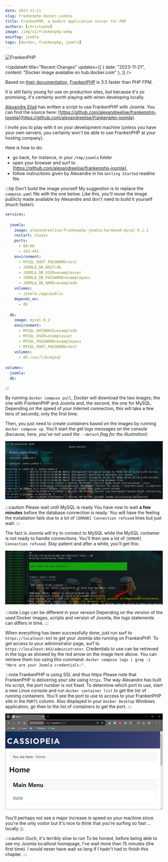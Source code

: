 ```yaml
---
date: 2023-11-21
slug: frankenphp-docker-joomla
title: FrankenPHP, a modern application server for PHP
authors: [christophe]
image: /img/v2/frankenphp.webp
mainTag: joomla
tags: [docker, frankenphp, joomla]
---
```

![FrankenPHP](/img/v2/frankenphp.webp)

<UpdateAt
  title="Recent Changes"
  updates={[
    { date: "2023-11-21", content: "Docker image available on hub.docker.com" },
  ]}
/>

<!-- markdownlint-disable MD036 -->

Based on [their documentation](https://speakerdeck.com/dunglas/the-php-revolution-is-underway-frankenphp-1-dot-0-beta), [FrankenPHP](https://frankenphp.dev/) is 3.5 faster than PHP FPM.

It is still fairly young for use on production sites, but because it's so promising, it's certainly worth playing with when developing locally.

[Alexandre Elisé](https://github.com/alexandreelise) has written a script to use FrankenPHP with Joomla. You can find the source here: [https://github.com/alexandreelise/frankenphp-joomla](https://github.com/alexandreelise/frankenphp-joomla).

<!-- truncate -->

I invite you to play with it on your development machine (unless you have your own servers; you certainly won't be able to use FrankenPHP at your hosting company).

Here is how to do:

* go back, for instance, in your `/tmp/joomla` folder
* open your browser and surf to [https://github.com/alexandreelise/frankenphp-joomla],
* follow instructions given by Alexandre in his `Getting Started` readme file.

:::tip Don't build the image yourself
My suggestion is to replace the `compose.yaml` file with the one below. Like this, you'll reuse the image publicly made available by Alexandre and don't need to build it yourself (much faster):

<Snippet filename="compose.yaml">

```yaml
services:

  joomla:
    image: alexandreelise/frankenphp-joomla:hardened-mysql-0.1.1
    restart: always
    ports:
      - 80:80
      - 443:443
    environment:
      - MYSQL_ROOT_PASSWORD=test
      - JOOMLA_DB_HOST=db
      - JOOMLA_DB_USER=exampleuser
      - JOOMLA_DB_PASSWORD=examplepass
      - JOOMLA_DB_NAME=exampledb
    volumes:
      - joomla:/app/public
    depends_on:
      - db

  db:
    image: mysql:8.2
    environment:
      - MYSQL_DATABASE=exampledb
      - MYSQL_USER=exampleuser
      - MYSQL_PASSWORD=examplepass
      - MYSQL_ROOT_PASSWORD=test
    volumes:
      - db:/var/lib/mysql

volumes:
  joomla:
  db:
```

</Snippet>

:::

By running `docker compose pull`, Docker will download the two images; the one with FrankenPHP and Joomla and, the second, the one for MySQL. Depending on the speed of your Internet connection, this will take a few tens of seconds; only the first time.

Then, you just need to create containers based on the images by running `docker compose up`. You'll start the get logs messages on the console *(because, here, you've not used the `--detach` flag for the illustration)*:

![Running FrankenPHP](./images/running_frankenphp.jpg)

:::caution Please wait until MySQL is ready
You have now to wait **a few minutes** before the database connection is ready. You will have the feeling the installation fails due to a lot of `[ERROR] Connection refused` lines but just wait.
:::

The fact is Joomla will try to connect to MySQL while the MySQL container is not ready to handle connections. You'll then see a lot of `[ERROR] Connection refused`. Stay patient and after a while, you'll get this:

![Joomla has been installed](./images/frankenphp_joomla_installed.jpg)

:::note Logs can be different in your version
Depending on the version of the used Docker images, scripts and version of Joomla, the logs statements can differs in time.
:::

When everything has been successfully done, just run surf to `https://localhost:443` to get your Joomla site running on FrankenPHP. To get access to your administrator page, surf to `https://localhost:443/administrator`. Credentials to use can be retrieved in the logs as showed by the red arrow on the image here above. You can retrieve them too using this command: `docker compose logs | grep -i "Here are your Joomla credentials:"`.

:::note FrankenPHP is using SSL and thus https
Please note that FrankenPHP is delivering your site using `https`. The way Alexandre has built his script, the port number is not fixed. To determine which port to use, start a new Linux console and run `docker container list` to get the list of running containers. You'll see the port to use to access to your FrankenPHP site in the `PORTS` column. Also displayed in your `Docker Desktop` Windows application, go then to the list of containers to get the port.
:::

![Joomla is now running on FrankenPHP](./images/frankenphp_joomla_homepage.jpg)

You'll perhaps not see a major increase in speed on your machine since you're the only visitor but it's nice to think that you're surfing so fast ... locally ;).

:::caution Ouch, it's terribly slow to run
To be honest, before being able to see my Joomla localhost homepage, I've wait more than 15 minutes (the first time). I would never have wait so long if I hadn't had to finish this chapter.
:::
